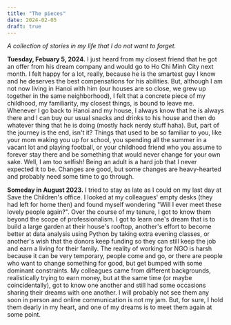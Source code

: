 ```yaml
---
title: "The pieces"
date: 2024-02-05
draft: true
---
```

*A collection of stories in my life that I do not want to forget.*

**Tuesday, Febuary 5, 2024.**
I just heard from my closest friend that he got an offer from his dream company and would go to Ho Chi Minh City next month. I felt happy for a lot, really, because he is the smartest guy I know and he deserves the best compensations for his abilities. But, although I am not now living in Hanoi with him (our houses are so close, we grew up together in the same neighborhood), I felt that a concrete piece of my childhood, my familiarity, my closest things, is bound to leave me. Whenever I go back to Hanoi and my house, I always know that he is always there and I can buy our usual snacks and drinks to his house and then do whatever thing that he is doing (mostly hack nerdy stuff haha). But, part of the journey is the end, isn't it? Things that used to be so familiar to you, like your mom waking you up for school, you spending all the summer in a vacant lot and playing football, or your childhood friend who you assume to forever stay there and be something that would never change for your own sake. Well, I am too selfish! Being an adult is a hard job that I never expected it to be. Changes are good, but some changes are heavy-hearted and probably need some time to go through. 

**Someday in August 2023.** 
I tried to stay as late as I could on my last day at Save the Children's office. I looked at my colleagues' empty desks (they had left for home then) and found myself wondering "Will I ever meet these lovely people again?". Over the course of my tenure, I got to know them beyond the scope of professionalism. I got to learn one's dream that is to build a large garden at their house's rooftop, another's effort to become better at data analysis using Python by taking extra evening classes, or another's wish that the donors keep funding so they can still keep the job and earn a living for their family. The reality of working for NGO is harsh because it can be very temporary, people come and go, or there are people who want to change something for good, but get bumped with some dominant constraints. My colleagues came from different backgrounds, realistically trying to earn money, but at the same time (or maybe coincidentally), got to know one another and still had some occasions sharing their dreams with one another. I will probably not see them any soon in person and online communication is not my jam. But, for sure, I hold them dearly in my heart, and one of my dreams is to meet them again at some point.